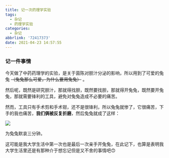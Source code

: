 ```yaml
---
title: 记一次药理学实验
tags:
  - 杂记
  - 药理学实验
categories:
  - 杂记
abbrlink: '72417373'
date: 2021-04-23 14:57:55
---
```

### 记一件事情 

今天做了中药药理学的实验，是关于茵陈对胆汁分泌的影响，所以用到了可爱的兔兔 ~~（兔兔那么可爱，为什么要用兔兔）~~ 。

然后呢，既然是研究胆汁，那就得找胆，既然要找胆，那就得开兔兔，既然要开兔兔，那就需要锋利的工具，避免对兔兔造成不必要的痛苦。
<!--more-->
然而，工具只有手术剪和手术钳，还不是很锋利，所以兔兔就惨了，它很痛苦，下手的我也痛苦，**我们俩被反复折磨**，然后兔兔就成了这样：


<img src="https://mrvanme.gitee.io/images/tutu.jpg"/>


为兔兔默哀三分钟。

这可能是我大学生活中第一次也是最后一次亲手开兔兔，在此记下，也算是表明我大学生活里还是有那种介于想忘记但是又不舍的事情吧🙃



